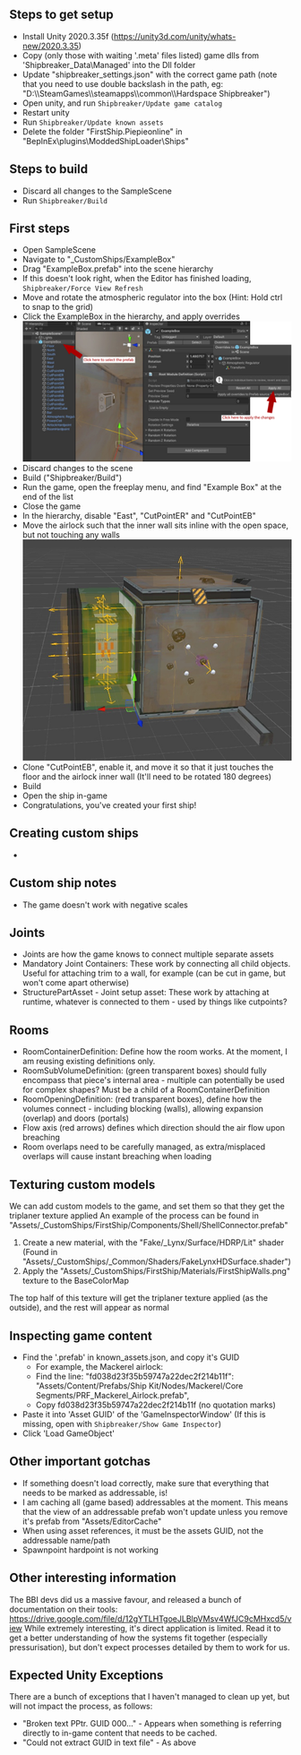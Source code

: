 ## Steps to get setup
* Install Unity 2020.3.35f (https://unity3d.com/unity/whats-new/2020.3.35)
* Copy (only those with waiting '.meta' files listed) game dlls from 'Shipbreaker_Data\Managed' into the Dll folder
* Update "shipbreaker_settings.json" with the correct game path (note that you need to use double backslash in the path, eg: "D:\\\\SteamGames\\\\steamapps\\\\common\\\\Hardspace Shipbreaker")
* Open unity, and run `Shipbreaker/Update game catalog`
* Restart unity
* Run `Shipbreaker/Update known assets`
* Delete the folder "FirstShip.Piepieonline" in "BepInEx\plugins\ModdedShipLoader\Ships"

## Steps to build
* Discard all changes to the SampleScene
* Run `Shipbreaker/Build`

## First steps
* Open SampleScene
* Navigate to "_CustomShips/ExampleBox"
* Drag "ExampleBox.prefab" into the scene hierarchy
 * If this doesn't look right, when the Editor has finished loading, `Shipbreaker/Force View Refresh`
* Move and rotate the atmospheric regulator into the box (Hint: Hold ctrl to snap to the grid)
* Click the ExampleBox in the hierarchy, and apply overrides
![Applying overrides](Docs/ApplyingOverrides.png?raw=true)
* Discard changes to the scene
* Build ("Shipbreaker/Build")
* Run the game, open the freeplay menu, and find "Example Box" at the end of the list
* Close the game
* In the hierarchy, disable "East", "CutPointER" and "CutPointEB"
* Move the airlock such that the inner wall sits inline with the open space, but not touching any walls
![Airlock position](Docs/AirlockPlacement.jpg?raw=true)
* Clone "CutPointEB", enable it, and move it so that it just touches the floor and the airlock inner wall (It'll need to be rotated 180 degrees)
* Build
* Open the ship in-game
* Congratulations, you've created your first ship!

## Creating custom ships
* 

## Custom ship notes
* The game doesn't work with negative scales

## Joints
* Joints are how the game knows to connect multiple separate assets
* Mandatory Joint Containers: These work by connecting all child objects. Useful for attaching trim to a wall, for example (can be cut in game, but won't come apart otherwise)
* StructurePartAsset - Joint setup asset: These work by attaching at runtime, whatever is connected to them - used by things like cutpoints?

## Rooms
* RoomContainerDefinition: Define how the room works. At the moment, I am reusing existing definitions only.
* RoomSubVolumeDefinition: (green transparent boxes) should fully encompass that piece's internal area - multiple can potentially be used for complex shapes? Must be a child of a RoomContainerDefinition
* RoomOpeningDefinition: (red transparent boxes), define how the volumes connect - including blocking (walls), allowing expansion (overlap) and doors (portals)
 * Flow axis (red arrows) defines which direction should the air flow upon breaching
* Room overlaps need to be carefully managed, as extra/misplaced overlaps will cause instant breaching when loading

## Texturing custom models
We can add custom models to the game, and set them so that they get the triplaner texture applied
An example of the process can be found in "Assets/_CustomShips/FirstShip/Components/Shell/ShellConnector.prefab"
1. Create a new material, with the "Fake/_Lynx/Surface/HDRP/Lit" shader (Found in "Assets/_CustomShips/_Common/Shaders/FakeLynxHDSurface.shader")
2. Apply the "Assets/_CustomShips/FirstShip/Materials/FirstShipWalls.png" texture to the BaseColorMap

The top half of this texture will get the triplaner texture applied (as the outside), and the rest will appear as normal

## Inspecting game content
* Find the '.prefab' in known_assets.json, and copy it's GUID
  * For example, the Mackerel airlock:
  * Find the line: "fd038d23f35b59747a22dec2f214b11f": "Assets/Content/Prefabs/Ship Kit/Nodes/Mackerel/Core Segments/PRF_Mackerel_Airlock.prefab",
  * Copy fd038d23f35b59747a22dec2f214b11f (no quotation marks)
* Paste it into 'Asset GUID' of the 'GameInspectorWindow' (If this is missing, open with `Shipbreaker/Show Game Inspector`)
* Click 'Load GameObject'

## Other important gotchas
* If something doesn't load correctly, make sure that everything that needs to be marked as addressable, is!
* I am caching all (game based) addressables at the moment. This means that the view of an addressable prefab won't update unless you remove it's prefab from "Assets/EditorCache"
* When using asset references, it must be the assets GUID, not the addressable name/path
* Spawnpoint hardpoint is not working

## Other interesting information
The BBI devs did us a massive favour, and released a bunch of documentation on their tools: https://drive.google.com/file/d/12gYTLHTgoeJLBlpVMsv4WfJC9cMHxcd5/view
While extremely interesting, it's direct application is limited.
Read it to get a better understanding of how the systems fit together (especially pressurisation), but don't expect processes detailed by them to work for us.

## Expected Unity Exceptions
There are a bunch of exceptions that I haven't managed to clean up yet, but will not impact the process, as follows:
* "Broken text PPtr. GUID 000..." - Appears when something is referring directly to in-game content that needs to be cached.
* "Could not extract GUID in text file" - As above